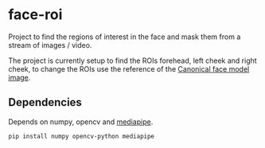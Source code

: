 # face-roi

Project to find the regions of interest in the face and mask them from a stream of images / video.

The project is currently setup to find the ROIs forehead, left cheek and right cheek, 
to change the ROIs use the reference of the [Canonical face model image](canonical_face_model_uv_viz.png).

## Dependencies

Depends on numpy, opencv and [mediapipe](https://github.com/google-ai-edge/mediapipe).

```bash
pip install numpy opencv-python mediapipe
```
